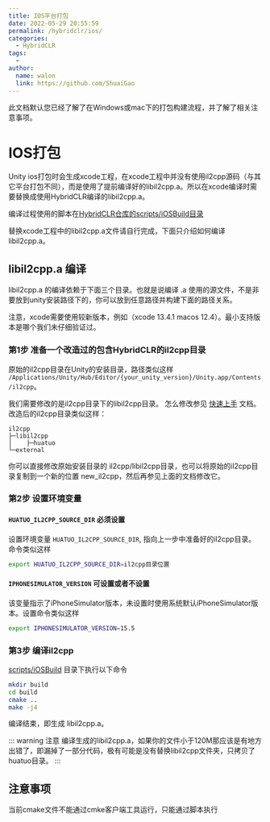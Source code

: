 ```yaml
---
title: IOS平台打包
date: 2022-05-29 20:55:59
permalink: /hybridclr/ios/
categories:
  - HybridCLR
tags:
  - 
author: 
  name: walon
  link: https://github.com/ShuaiGao
---
```


此文档默认您已经了解了在Windows或mac下的打包构建流程，并了解了相关注意事项。

# IOS打包

Unity ios打包时会生成xcode工程，在xcode工程中并没有使用il2cpp源码（与其它平台打包不同），而是使用了提前编译好的libil2cpp.a。所以在xcode编译时需要替换成使用HybridCLR编译的libil2cpp.a。

编译过程使用的脚本在[HybridCLR仓库的scripts/iOSBuild目录](https://github.com/focus-creative-games/hybridclr/tree/main/scripts/iOSBuild)

替换xcode工程中的libil2cpp.a文件请自行完成，下面只介绍如何编译libil2cpp.a。

## libil2cpp.a 编译

libil2cpp.a 的编译依赖于下面三个目录。也就是说编译 .a 使用的源文件，不是非要放到unity安装路径下的，你可以放到任意路径并构建下面的路径关系。

注意，xcode需要使用较新版本，例如（xcode 13.4.1 macos 12.4）。最小支持版本是哪个我们未仔细验证过。


### 第1步 准备一个改造过的包含HybridCLR的il2cpp目录

原始的il2cpp目录在Unity的安装目录，路径类似这样 `/Applications/Unity/Hub/Editor/{your_unity_version}/Unity.app/Contents/il2cpp`。

我们需要修改的是il2cpp目录下的libil2cpp目录。 怎么修改参见 [快速上手](/hybridclr/start_up/) 文档。改造后的il2cpp目录类似这样：

```text
il2cpp
├─libil2cpp
│    ├─huatuo      
└─external
```

你可以直接修改原始安装目录的 il2cpp/libil2cpp目录，也可以将原始的il2cpp目录复制到一个新的位置 new_il2cpp，然后再参见上面的文档修改它。


### 第2步 设置环境变量


#### `HUATUO_IL2CPP_SOURCE_DIR` 必须设置

设置环境变量 `HUATUO_IL2CPP_SOURCE_DIR`, 指向上一步中准备好的il2cpp目录。命令类似这样 

```bash
export HUATUO_IL2CPP_SOURCE_DIR=il2cpp目录位置
```

#### `IPHONESIMULATOR_VERSION` 可设置或者不设置

该变量指示了iPhoneSimulator版本，未设置时使用系统默认iPhoneSimulator版本。设置命令类似这样

```bash
export IPHONESIMULATOR_VERSION=15.5
```


### 第3步 编译il2cpp

[scripts/iOSBuild](https://github.com/focus-creative-games/hybridclr/tree/main/scripts/iOSBuild) 目录下执行以下命令

   ```bash
   mkdir build
   cd build
   cmake ..
   make -j4
   ```

编译结束，即生成 libil2cpp.a。

::: warning 注意
编译生成的libil2cpp.a，如果你的文件小于120M那应该是有地方出错了，即漏掉了一部分代码，极有可能是没有替换libil2cpp文件夹，只拷贝了huatuo目录。
:::

## 注意事项

当前cmake文件不能通过cmke客户端工具运行，只能通过脚本执行
